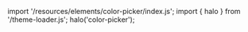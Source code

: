 <!--
type: template
name: color-picker
-->

import '/resources/elements/color-picker/index.js';
import { halo } from '/theme-loader.js';
halo('color-picker');
